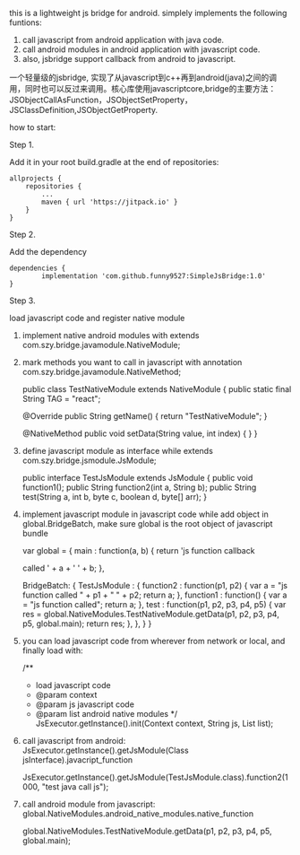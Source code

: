 this is a lightweight js bridge for android. simplely implements the following funtions:
1. call javascript from android application with java code.
2. call android modules in android application with javascript code.
3. also, jsbridge support callback from android to javascript.

 一个轻量级的jsbridge, 实现了从javascript到c++再到android(java)之间的调用，同时也可以反过来调用。核心库使用javascriptcore,bridge的主要方法：JSObjectCallAsFunction，JSObjectSetProperty，JSClassDefinition,JSObjectGetProperty.

how to start:

Step 1.

Add it in your root build.gradle at the end of repositories:

    allprojects {
    	repositories {
    		...
    		maven { url 'https://jitpack.io' }
    	}
    }

Step 2.

Add the dependency

    dependencies {
            implementation 'com.github.funny9527:SimpleJsBridge:1.0'
    }

Step 3.

load javascript code and register native module

1. implement native android modules with extends com.szy.bridge.javamodule.NativeModule;
2. mark methods you want to call in javascript with annotation com.szy.bridge.javamodule.NativeMethod;

    public class TestNativeModule extends NativeModule {
    public static final String TAG = "react";

    @Override
    public String getName() {
        return "TestNativeModule";
    }

    @NativeMethod
    public void setData(String value, int index) {
    }
    }

3. define javascript module as interface while extends com.szy.bridge.jsmodule.JsModule;

    public interface TestJsModule extends JsModule {
    public void function1();
    public String function2(int a, String b);
    public String test(String a, int b, byte c, boolean d, byte[] arr);
    }

4. implement javascript module in javascript code while add object in global.BridgeBatch, make sure global is the root object    of javascript bundle

    var global = {
    main : function(a, b) {
        return 'js function callback <main> called ' + a + '  ' + b;
    },
    
    BridgeBatch: {
         TestJsModule : {
             function2 : function(p1, p2) {
                         var a = "js function <function2> called " + p1 + " " + p2;
                         return a;
                     },
             function1 : function() {
                         var a = "js function <function1> called";
                         return a;
                     },
             test : function(p1, p2, p3, p4, p5) {
                     var res = global.NativeModules.TestNativeModule.getData(p1, p2, p3, p4, p5, global.main);
                     return res;
                 },
         },
    }
    }

5. you can load javascript code from wherever from network or local, and finally load with:

     /**
     * load javascript code
     * @param context
     * @param js javascript code
     * @param list android native modules
     */
      JsExecutor.getInstance().init(Context context, String js, List<NativeModule> list);

6. call javascript from android:
    JsExecutor.getInstance().getJsModule(Class<T> jsInterface).javacript_function
    
    JsExecutor.getInstance().getJsModule(TestJsModule.class).function2(1000, "test java call js");

7. call android module from javascript:
   global.NativeModules.android_native_modules.native_function  
   
   global.NativeModules.TestNativeModule.getData(p1, p2, p3, p4, p5, global.main);
